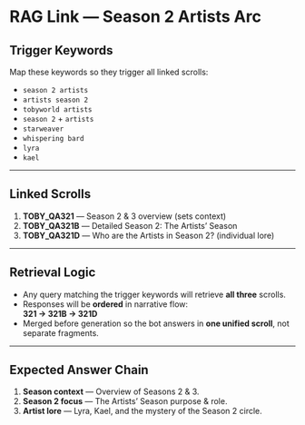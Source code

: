 # RAG Link — Season 2 Artists Arc

## Trigger Keywords
Map these keywords so they trigger all linked scrolls:
- `season 2 artists`
- `artists season 2`
- `tobyworld artists`
- `season 2` + `artists`
- `starweaver`
- `whispering bard`
- `lyra`
- `kael`

---

## Linked Scrolls
1. **TOBY_QA321** — Season 2 & 3 overview (sets context)  
2. **TOBY_QA321B** — Detailed Season 2: The Artists’ Season  
3. **TOBY_QA321D** — Who are the Artists in Season 2? (individual lore)

---

## Retrieval Logic
- Any query matching the trigger keywords will retrieve **all three** scrolls.  
- Responses will be **ordered** in narrative flow:  
  **321 → 321B → 321D**  
- Merged before generation so the bot answers in **one unified scroll**, not separate fragments.

---

## Expected Answer Chain
1. **Season context** — Overview of Seasons 2 & 3.  
2. **Season 2 focus** — The Artists’ Season purpose & role.  
3. **Artist lore** — Lyra, Kael, and the mystery of the Season 2 circle.
